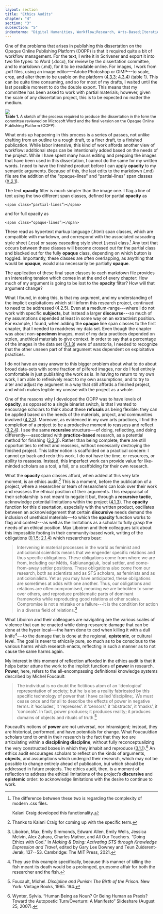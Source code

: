 ```yaml
---
layout: section
title: "Ethics Audits"
chapter: "4"
section: "3"
subsection: "5"
indexterms: "Digital Humanities, Workflow;Research, Arts-Based;Iteration;Obligation;Power, Foucauldian"
---
```


One of the problems that arises in publishing this dissertation on the Opaque Online Publishing Platform (OOPP) is that it required quite a bit of workflow management. For the text, I write it in Scrivener and export it into two file types: to Word (.docx), for review by the dissertation committee, and to markdown (.md), for it to be readable online. For images, I work from .pdf files, using an image editor---Adobe Photoshop or GIMP---to scale, crop, and alter them to be usable on the platform (<a href="{{ site.baseurl }}/narrative/4_3_3">4.3.3</a>; <a href="{{ site.baseurl }}/narrative/4_3_4">4.3.4</a>) (table 1).  This can be quite time consuming, and so for most of my drafts, I waited until the last possible moment to do the double export. This means that my committee has been asked to work with partial materials; however, given the scale of any dissertation project, this is to be expected no matter the medium.

<img id="Workflow2" class="image-lg" src="{{ site.baseurl }}/assets/img/Workflow2.jpg">

<div class="caption-font" style="font-size:.9em"><b>Table 1.</b> A sketch of the process required to produce the dissertation in the form the committee reviewed on Microsoft Word and the final version on the Opaque Online Publishing Platform (OOPP).</div>

What ends up happening in this process is a series of passes, not unlike drafting from an outline to a rough draft, to a finer draft, to a finished publication. While labor intensive, this kind of work affords another view of workflow: additional steps can be intentionally added based on the needs of the project. While I have spent many hours editing and prepping the images that have been used in this dissertation, I cannot do the same for my written words. I need to have the finished product before I can apply <span data-tooltip aria-haspopup="true" class="has-tip" data-disable-hover="false" tabindex="1" data-title="Opacity is a rights-based philosophical framework that assumes humans have a right to not be known in knowledge systems."><b>opacity</b></span> to my semantic arguments. Because of this, the last edits to the markdown (.md) file are the addition of the "opaque-lines" and “partial-lines” span classes (<a href="{{ site.baseurl }}/narrative/X_2_1">X.2.1</a>).

The text <span data-tooltip aria-haspopup="true" class="has-tip" data-disable-hover="false" tabindex="1" data-title="Opacity is a rights-based philosophical framework that assumes humans have a right to not be known in knowledge systems."><b>opacity</b></span> filter is much simpler than the image one. I flag a line of text using the two different span classes, defined for partial <span data-tooltip aria-haspopup="true" class="has-tip" data-disable-hover="false" tabindex="1" data-title="Opacity is a rights-based philosophical framework that assumes humans have a right to not be known in knowledge systems."><b>opacity</b></span> as

    <span class=“partial-lines”></span>

and for full opacity as

    <span class=“opaque-lines”></span>

These read as hypertext markup language (.html) span classes, which are compatible with markdown, and correspond with the associated cascading style sheet (.css) or sassy cascading style sheet (.scss) class.[^fn1] Any text that occurs between these classes will become crossed out for the partial class and blacked out for the fully <span data-tooltip aria-haspopup="true" class="has-tip" data-disable-hover="false" tabindex="1" data-title="Opacity is a rights-based philosophical framework that assumes humans have a right to not be known in knowledge systems."><b>opaque</b></span> class, depending on which button is toggled. Importantly, these classes are often overlapping, as anything that would be <span data-tooltip aria-haspopup="true" class="has-tip" data-disable-hover="false" tabindex="1" data-title="Opacity is a rights-based philosophical framework that assumes humans have a right to not be known in knowledge systems."><b>opaque</b></span>, would also necessarily be partially <span data-tooltip aria-haspopup="true" class="has-tip" data-disable-hover="false" tabindex="1" data-title="Opacity is a rights-based philosophical framework that assumes humans have a right to not be known in knowledge systems."><b>opaque</b></span>.

The application of these final span classes to each markdown file provides an interesting tension which comes in at the end of every chapter: How much of my argument is going to be lost to the <span data-tooltip aria-haspopup="true" class="has-tip" data-disable-hover="false" tabindex="1" data-title="Opacity is a rights-based philosophical framework that assumes humans have a right to not be known in knowledge systems."><b>opacity</b></span> filter? How will that argument change?

What I found, in doing this, is that my argument, and my understanding of the implicit exploitations which still inform this research project, continued to need to be addressed (4.2.5). Even at a medium-range---where I do not work with specific <span data-tooltip aria-haspopup="true" class="has-tip" data-disable-hover="false" tabindex="1" data-title="The term research subject refers to a human person who has been ingested into a research program, and whose identity, personhood, and body have become the focus of a research program. I think of the subject in a Foucauldian sense: The 'subject' is a pun on the monarchal subject, someone who has no agency under the spectacular power of the sovereign. In this case it the subject lacks agency in relation to the researcher studying them."><b>subjects</b></span>, but instead a larger <span data-tooltip aria-haspopup="true" class="has-tip" data-disable-hover="false" tabindex="1" data-title="Discourse refers to a scholarly conversation which occurs in a field of knowledge production. I use it in a Foucauldian sense, to convey the agreed upon modes and objects of discussion which are taken for granted in a community or scholarly field."><b>discourse</b></span>---so much of my assumptions depended at least in some way on an extractivist position. For example, I found, when adding the <span data-tooltip aria-haspopup="true" class="has-tip" data-disable-hover="false" tabindex="1" data-title="Opacity is a rights-based philosophical framework that assumes humans have a right to not be known in knowledge systems."><b>opaque</b></span> line span classes to the first chapter, that I needed to readdress my data set. Even though the chapter was about non-<span data-tooltip aria-haspopup="true" class="has-tip" data-disable-hover="false" tabindex="1" data-title="Specimen refers to any naturally occurring phenomenon that has been extracted from its original context and placed within a knowledge framework to understand and describe that phenomenon."><b>specimen</b></span> images, most of my data practices depended on stolen, unethical materials to give context. In order to say that a percentage of the images in the data set (<a href="{{ site.baseurl }}/narrative/X_1_3">X.1.3</a>) were of sanatoria, I needed to recognize that the other unseen part of that argument was dependent on exploitative practices.

I do not have an easy answer to this bigger problem about what to do about broad data-sets with some fraction of pilfered images, nor do I feel entirely comfortable in just publishing the work as is. In having to return to my own work, I am able to reflexively react to my own assumptions, and to try to alter and adjust my argument in a way that still affords a finished project, and which makes legible my unease with the project as a whole. 

One of the reasons why I developed the OOPP was to have levels of <span data-tooltip aria-haspopup="true" class="has-tip" data-disable-hover="false" tabindex="1" data-title="Opacity is a rights-based philosophical framework that assumes humans have a right to not be known in knowledge systems."><b>opacity</b></span>, as opposed to a single binarist switch, is that I wanted to encourage scholars to think about these <span data-tooltip aria-haspopup="true" class="has-tip" data-disable-hover="false" tabindex="1" data-title="Refusal refers to the moments, actions, and possibilities enabled by denying academic access to personal, cultural, or spiritual materials and knowledge."><b>refusals</b></span> as being flexible: they can be applied based on the needs of the materials, project, and communities involved (<a href="{{ site.baseurl }}/narrative/4_2_3">4.2.3</a>). Moreover, as evidenced in my own arts practices, I find the completion of a project to be a productive moment to reassess and reflect (<a href="{{ site.baseurl }}/narrative/3_2_4">3.2.4</a>). I see the same <span data-tooltip aria-haspopup="true" class="has-tip" data-disable-hover="false" tabindex="1" data-title="I use the term recursive to describes an iterative process of examination, experimentation, and reflection."><b>recursive</b></span> structure---of doing, reflecting, and doing differently---associated with <span data-tooltip aria-haspopup="true" class="has-tip" data-disable-hover="false" tabindex="1" data-title="Opacity is a rights-based philosophical framework that assumes humans have a right to not be known in knowledge systems."><b>practice-based</b></span> research, as a potential method for finishing (<a href="{{ site.baseurl }}/narrative/3_2_3">3.2.3</a>). Rather than being complete, there are still opportunities to reflect and reassess, without necessarily destroying the finished project. This latter notion is scaffolded on a practical concern: I cannot go back and redo this work. I do not have the time, or resources, or ability to reassess. Instead, this imperfect work can provide value for like-minded scholars as a tool, a foil, or a scaffolding for their own research.

What the <span data-tooltip aria-haspopup="true" class="has-tip" data-disable-hover="false" tabindex="1" data-title="Opacity is a rights-based philosophical framework that assumes humans have a right to not be known in knowledge systems."><b>opacity</b></span> span classes afford, when added at this very late moment, is an ethics audit.[^fn2] This is a moment, before the publication of a project, where a researcher or team of researchers can look over their work and reassess the ethical position of their arguments. This reappraisal of their scholarship is not meant to negate it but, through a <span data-tooltip aria-haspopup="true" class="has-tip" data-disable-hover="false" tabindex="1" data-title="I use the term recursive to describes an iterative process of examination, experimentation, and reflection."><b>recursive</b></span> <span data-tooltip aria-haspopup="true" class="has-tip" data-disable-hover="false" tabindex="1" data-title="The term tactics comes from the philosophy of Michel de Certeau, and refers to political action taken that has no impact on broader cultural and political struggles."><b>tactic</b></span>, acknowledge potential limitations within the project (<a href="{{ site.baseurl }}/narrative/4_1_3">4.1.3</a>). The <span data-tooltip aria-haspopup="true" class="has-tip" data-disable-hover="false" tabindex="1" data-title="Opacity is a rights-based philosophical framework that assumes humans have a right to not be known in knowledge systems."><b>opacity</b></span> function for this dissertation, especially with the written product, oscillates between an acknowledgement that certain <span data-tooltip aria-haspopup="true" class="has-tip" data-disable-hover="false" tabindex="1" data-title="Discourse refers to a scholarly conversation which occurs in a field of knowledge production. I use it in a Foucauldian sense, to convey the agreed upon modes and objects of discussion which are taken for granted in a community or scholarly field."><b>discursive</b></span> needs demand the inclusion of unethical materials---to which the <span data-tooltip aria-haspopup="true" class="has-tip" data-disable-hover="false" tabindex="1" data-title="Opacity is a rights-based philosophical framework that assumes humans have a right to not be known in knowledge systems."><b>opacity</b></span> function works to flag and contest---as well as the limitations as a scholar to fully grasp the needs of an ethical position. Max Liboiron and their colleagues talk about this impossible footing in their community-based work, writing of the obligations (<a href="{{ site.baseurl }}/narrative/0_1_5">0.1.5</a>; <a href="{{ site.baseurl }}/narrative/2_1_4">2.1.4</a>) which researchers bear:

>Intervening in material processes in the world as feminist and anticolonial scientists means that we engender specific relations and thus specific obligations. These obligations come from where we are from, including our Métis, Kablunangajuk, local settler, and come-from-away settler positions. These obligations also come from our research, both as scientists and as STS scholars, as feminists and as anticolonialists. Yet as you may have anticipated, these obligations are sometimes at odds with one another. Thus, our obligations and relations are often compromised, meaning we are beholden to some over others, and reproduce problematic parts of dominant frameworks while reproducing good relations at other scales. Compromise is not a mistake or a failure---it is the condition for action in a diverse field of relations.[^fn3]

What Liboiron and their colleagues are navigating are the various scales of violence that can be enacted while doing research: damage that can be done at the hyper local---the harm done to cod when killing it with a dull knife[^fn4]---to the damage that is done at the regional, <span data-tooltip aria-haspopup="true" class="has-tip" data-disable-hover="false" tabindex="1" data-title="Epistemics is a philosophical term referring to the study of knowledge. I use it to talk about the entwined practices of scientific culture, its arguments, and its methodologies."><b>epistemic</b></span>, or cultural level. The goal is never to ethically pure, so much as to be conscious to the various harms which research enacts, reflecting in such a manner as to not cause the same harms again.

My interest in this moment of reflection afforded in the ethics audit is that it helps better attune the work to the implicit functions of <span data-tooltip aria-haspopup="true" class="has-tip" data-disable-hover="false" tabindex="1" data-title="Power refers to the ways discourses produce accepted understandings about the world, which reify the ideological groundings of accepted practices and understandings of a given culture."><b>power</b></span> in research. <span data-tooltip aria-haspopup="true" class="has-tip" data-disable-hover="false" tabindex="1" data-title="Power refers to the ways discourses produce accepted understandings about the world, which reify the ideological groundings of accepted practices and understandings of a given culture."><b>Power</b></span>, here, refers to the all-encompassing definitional knowledge systems described by Michel Foucault: 

>The individual is no doubt the fictitious atom of an ‘ideological’ representation of society; but he is also a reality fabricated by this specific technology of power that I have called ‘discipline;. We must cease once and for all to describe the effects of power in negative terms: it ‘excludes’, it ‘represses’. it ‘censors’, it ‘abstracts’, it ‘masks’, it ‘conceals’. In fact, power produces; it produces reality; it produces domains of objects and rituals of truth.[^fn5]

Foucault’s notions of <span data-tooltip aria-haspopup="true" class="has-tip" data-disable-hover="false" tabindex="1" data-title="Power refers to the ways discourses produce accepted understandings about the world, which reify the ideological groundings of accepted practices and understandings of a given culture."><b>power</b></span> are not universal, nor intransigent; instead, they are historical, performed, and have potentials for change. What Foucauldian scholars tend to omit in their research is the fact that they too are articulating within a <span data-tooltip aria-haspopup="true" class="has-tip" data-disable-hover="false" tabindex="1" data-title="Discipline is used here in the Foucauldian sense. It is a pun that links forced discipline with the idea of a discipline of knowledge. Disciplining is a process where certain phenomena are made understandable through demarcation and definition in an academic field."><b>disciplining discipline</b></span>, without fully reconceptualizing the very constructed boxes in which they inhabit and reproduce (<a href="{{ site.baseurl }}/narrative/3_1_1">3.1.1</a>).[^fn6] An ethics audit encourages scholars to reflect on the kinds of arguments, <span data-tooltip aria-haspopup="true" class="has-tip" data-disable-hover="false" tabindex="1" data-title="I use the term research object to refer to materials that have been divorced from the subject of their origin. Object, as I use it, carefully considers how human patients are denied their humanity through transformations that deem them as objects."><b>objects</b></span>, and assumptions which undergird their research, which may not be possible to change entirely ahead of publication, but which should be addressed in future projects. The ethics audit, then, is a moment of reflection to address the ethical limitations of the project’s <span data-tooltip aria-haspopup="true" class="has-tip" data-disable-hover="false" tabindex="1" data-title="Discourse refers to a scholarly conversation which occurs in a field of knowledge production. I use it in a Foucauldian sense, to convey the agreed upon modes and objects of discussion which are taken for granted in a community or scholarly field."><b>discursive</b></span> and <span data-tooltip aria-haspopup="true" class="has-tip" data-disable-hover="false" tabindex="1" data-title="Epistemics is a philosophical term referring to the study of knowledge. I use it to talk about the entwined practices of scientific culture, its arguments, and its methodologies."><b>epistemic</b></span> order: to acknowledge limitations with the desire to continue to work.

<div class="style-divider">
 	<div class="line"></div>
</div>

[^fn1]: The difference between these two is regarding the complexity of modern .css files.
	
	Kalani Craig developed this functionality.

[^fn2]: Thanks to Kalani Craig for coming up with the specific term.

[^fn3]: Liboiron, Max, Emily Simmonds, Edward Allen, Emily Wells, Jessica Melvin, Alex Zahara, Charles Mather, and All Our Teachers. “Doing Ethics with Cod.” In *Making & Doing: Activating STS through Knowledge Expression and Travel*, edited by Gary Lee Downey and Teun Zuiderent-Jerak, 137--53. Cambridge: The MIT Press, 2021.

[^fn4]: They use this example specifically, because this manner of killing the fish meant its death would be a prolonged, gruesome affair for both the researcher and the fish.

[^fn5]: Foucault, Michel. *Discipline and Punish: The Birth of the Prison*. New York: Vintage Books, 1995. 194.

[^fn6]: Wynter, Sylvia. “Human Being as Noun? Or Being Human as Praxis? Toward the Autopoetic Turn/Overturn: A Manifesto” Slideshare (August 25, 2007).